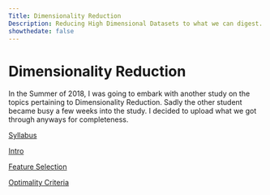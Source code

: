 ```yaml
---
Title: Dimensionality Reduction 
Description: Reducing High Dimensional Datasets to what we can digest.
showthedate: false
---
```


# Dimensionality Reduction

In the Summer of 2018, I was going to embark with another study on the topics pertaining to Dimensionality Reduction. Sadly the other student became busy a few weeks into the study. I decided to upload what we got through anyways for completeness.

[Syllabus](syllabus)

[Intro](intro)

[Feature Selection](featureselection)

[Optimality Criteria](optimalitycriteria)